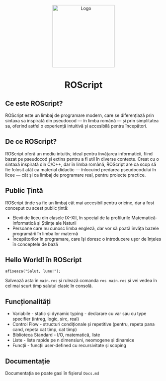 <p align="center">
<img src="https://rares-cosma.github.io/logo.png" alt="Logo" width="200" height="200">
</p>

<h1 align="center">ROScript</h1>

## Ce este ROScript?

ROScript este un limbaj de programare modern, care se diferențiază prin sintaxa sa inspirată din pseudocod — în limba română — și prin simplitatea sa, oferind astfel o experiență intuitivă și accesibilă pentru începători.

## De ce ROScript?

ROScript oferă un mediu intuitiv, ideal pentru învățarea informaticii, fiind bazat pe pseudocod și extins pentru a fi util în diverse contexte.
Creat cu o sintaxă inspirată din C/C++, dar în limba română, ROScript are ca scop să fie folosit atât ca material didactic — înlocuind predarea pseudocodului în licee — cât și ca limbaj de programare real, pentru proiecte practice.

## Public Țintă

ROScript tinde sa fie un limbaj cât mai accesibil pentru oricine, dar a fost conceput cu acest public țintă:
* Elevii de liceu din clasele IX–XII, în special de la profilurile Matematică-Informatică și Științe ale Naturii
* Persoane care nu cunosc limba engleză, dar vor să poată învăța bazele programării în limba lor maternă
* Începătorilor în programare, care își doresc o introducere ușor de înțeles în conceptele de bază

## Hello World! în ROScript

```afiseaza("Salut, lume!");```

Salvează asta în ```main.ros``` și rulează comanda ```ros main.ros``` și vei vedea în cel mai scurt timp salutul clasic în consolă.

## Funcționalități

* Variabile - static și dynamic typing - declarare cu var sau cu type specifier (intreg, logic, sirc, real)
* Control Flow - structuri condiționale și repetitive (pentru, repeta pana cand, repeta cat timp, cat timp)
* Biblioteca Standard - I/O, matematică, liste
* Liste - liste rapide pe n dimensiuni, neomogene și dinamice
* Funcții - funcții user-defined cu recursivitate și scoping

## Documentație

Documentația se poate gasi în fișierul ```Docs.md```